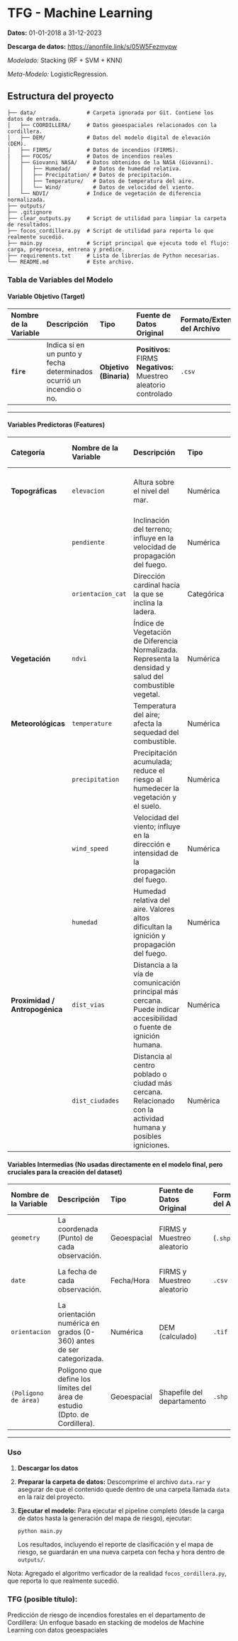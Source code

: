 # TFG - Machine Learning

**Datos:** 01-01-2018 a 31-12-2023

**Descarga de datos:** https://anonfile.link/s/05W5Fezmypw

*Modelado:* 
Stacking (RF + SVM + KNN) 

*Meta-Modelo:* 
LogisticRegression.

## Estructura del proyecto

```
├── data/                # Carpeta ignorada por Git. Contiene los datos de entrada.
│   ├── COORDILLERA/     # Datos geoespaciales relacionados con la cordillera.
│   ├── DEM/             # Datos del modelo digital de elevación (DEM).
│   ├── FIRMS/           # Datos de incendios (FIRMS).
|   ├── FOCOS/           # Datos de incendios reales
│   ├── Giovanni NASA/   # Datos obtenidos de la NASA (Giovanni).
│   │   ├── Humedad/       # Datos de humedad relativa.
│   │   ├── Precipitation/ # Datos de precipitación.
│   │   ├── Temperature/   # Datos de temperatura del aire.
│   │   └── Wind/          # Datos de velocidad del viento.
│   └── NDVI/            # Índice de vegetación de diferencia normalizada.
├── outputs/             
├── .gitignore           
├── clear_outputs.py     # Script de utilidad para limpiar la carpeta de resultados.
├── focos_cordillera.py  # Script de utilidad para reporta lo que realmente sucedió.
├── main.py              # Script principal que ejecuta todo el flujo: carga, preprocesa, entrena y predice.
├── requirements.txt     # Lista de librerías de Python necesarias.
└── README.md            # Este archivo.

```


### Tabla de Variables del Modelo

#### **Variable Objetivo (Target)**

| Nombre de la Variable | Descripción | Tipo | Fuente de Datos Original | Formato/Extensión del Archivo | Valores Posibles |
| :-------------------- | :---------- | :--- | :----------------------- | :---------------------------- | :--------------- |
| **`fire`** | Indica si en un punto y fecha determinados ocurrió un incendio o no. | **Objetivo (Binaria)** | **Positivos:** FIRMS<br>**Negativos:** Muestreo aleatorio controlado | `.csv` | `1` (Incendio)<br>`0` (No Incendio) |

---
#### **Variables Predictoras (Features)**
| **Categoría** | **Nombre de la Variable** | **Descripción** | **Tipo** | **Fuente de Datos** | **Formato / Extensión** | **Unidad / Valores Ejemplo** |
| :--- | :--- | :--- | :--- | :--- | :--- | :--- |
| **Topográficas** | `elevacion` | Altura sobre el nivel del mar. | Numérica | Modelo Digital de Elevación (SRTM, ALOS) | `.tif` | Metros (m) |
| | `pendiente` | Inclinación del terreno; influye en la velocidad de propagación del fuego. | Numérica | Derivado de `elevacion` | `.tif` | Grados (°) |
| | `orientacion_cat` | Dirección cardinal hacia la que se inclina la ladera. | Categórica | Derivado de `elevacion` | `.tif` | N, NE, E, SE, S, SW, W, NW, Plano |
| **Vegetación** | `ndvi` | Índice de Vegetación de Diferencia Normalizada. Representa la densidad y salud del combustible vegetal. | Numérica | Imágenes satelitales (MODIS, Landsat) | `.tif` | Rango: -1 a +1 |
| **Meteorológicas** | `temperature` | Temperatura del aire; afecta la sequedad del combustible. | Numérica | Giovanni (NASA) | `.csv` | Grados Celsius (°C) |
| | `precipitation` | Precipitación acumulada; reduce el riesgo al humedecer la vegetación y el suelo. | Numérica | Giovanni (NASA) | `.csv` | mm/hora |
| | `wind_speed` | Velocidad del viento; influye en la dirección e intensidad de la propagación del fuego. | Numérica | Giovanni (NASA) | `.csv` | Metros por segundo (m/s) |
| | `humedad` | Humedad relativa del aire. Valores altos dificultan la ignición y propagación del fuego. | Numérica | Giovanni (NASA) | `.tif` | Porcentaje (%) |
| **Proximidad / Antropogénica** | `dist_vias` | Distancia a la vía de comunicación principal más cercana. Puede indicar accesibilidad o fuente de ignición humana. | Numérica | Derivado de Shapefile de Vías | `.shp` | Metros (m) |
| | `dist_ciudades` | Distancia al centro poblado o ciudad más cercana. Relacionado con la actividad humana y posibles igniciones. | Numérica | Derivado de Shapefile de Ciudades | `.shp` | Metros (m) |


#### **Variables Intermedias (No usadas directamente en el modelo final, pero cruciales para la creación del dataset)**

| Nombre de la Variable | Descripción | Tipo | Fuente de Datos Original | Formato/Extensión del Archivo | Observaciones |
| :-------------------- | :---------- | :--- | :----------------------- | :---------------------------- | :-------------- |
| `geometry` | La coordenada (Punto) de cada observación. | Geoespacial | FIRMS y Muestreo aleatorio | (`.shp`, `.csv`) | Se usa para extraer valores de los rasters. |
| `date` | La fecha de cada observación. | Fecha/Hora | FIRMS y Muestreo aleatorio | `.csv` | Se usa para enlazar con NDVI y datos meteorológicos. |
| `orientacion` | La orientación numérica en grados (0-360) antes de ser categorizada. | Numérica | DEM (calculado) | `.tif` | Variable intermedia para crear `orientacion_cat`. |
| `(Polígono de área)` | Polígono que define los límites del área de estudio (Dpto. de Cordillera). | Geoespacial | Shapefile del departamento | `.shp` | Se usa para filtrar todos los datos espaciales. |

----



### Uso

1.  **Descargar los datos**

2.  **Preparar la carpeta de datos:**
    Descomprime el archivo `data.rar` y asegurar de que el contenido quede dentro de una carpeta llamada `data` en la raíz del proyecto. 

3.  **Ejecutar el modelo:**
    Para ejecutar el pipeline completo (desde la carga de datos hasta la generación del mapa de riesgo), ejecutar:
    ```bash
    python main.py
    ```
    Los resultados, incluyendo el reporte de clasificación y el mapa de riesgo, se guardarán en una nueva carpeta con fecha y hora dentro de `outputs/`.


Nota: Agregado el algoritmo verficador de la realidad `focos_cordillera.py`, que reporta lo que realmente sucedió. 

### TFG (posible título): 
Predicción de riesgo de incendios forestales en el
departamento de Cordillera: Un enfoque basado
en stacking de modelos de Machine Learning con
datos geoespaciales